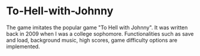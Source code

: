 # To-Hell-with-Johnny
The game imitates the popular game "To Hell with Johnny". It was written back in 2009 when I was a college sophomore. Functionalities such as save and load, background music, high scores, game difficulty options are implemented.
